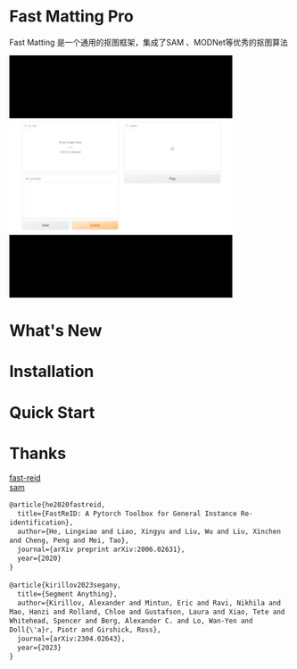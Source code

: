 # Fast Matting Pro
Fast Matting 是一个通用的抠图框架，集成了SAM 、MODNet等优秀的抠图算法

![image](docs/demo.gif)
# What's New

# Installation

# Quick Start

# Thanks
[fast-reid](https://github.com/JDAI-CV/fast-reid) \
[sam](https://github.com/facebookresearch/segment-anything)
```
@article{he2020fastreid,
  title={FastReID: A Pytorch Toolbox for General Instance Re-identification},
  author={He, Lingxiao and Liao, Xingyu and Liu, Wu and Liu, Xinchen and Cheng, Peng and Mei, Tao},
  journal={arXiv preprint arXiv:2006.02631},
  year={2020}
}

@article{kirillov2023segany,
  title={Segment Anything},
  author={Kirillov, Alexander and Mintun, Eric and Ravi, Nikhila and Mao, Hanzi and Rolland, Chloe and Gustafson, Laura and Xiao, Tete and Whitehead, Spencer and Berg, Alexander C. and Lo, Wan-Yen and Doll{\'a}r, Piotr and Girshick, Ross},
  journal={arXiv:2304.02643},
  year={2023}
}
```
